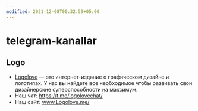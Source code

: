 ```yaml
---
modified: 2021-12-08T00:32:59+05:00
---
```


# telegram-kanallar

## Logo
* [Logolove](https://t.me/logoloveme/) — это интернет-издание о графическом дизайне и логотипах. У нас вы найдете все необходимое чтобы развивать свои дизайнерские суперспособности на максимум.
*  Наш чат: https://t.me/logolovechat/
*  Наш сайт: www.Logolove.me/
